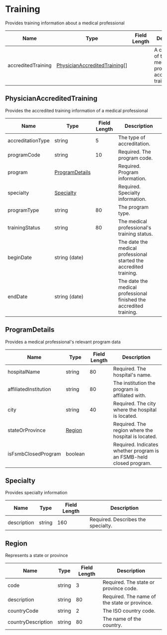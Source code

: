 # Training

Provides training information about a medical professional

| Name | Type | Field Length | Description |
| - | - | - | - |
|accreditedTraining| [PhysicianAccreditedTraining](#accreditedtraining)[] |  | A collection of the medical professional's accredited training. |

## PhysicianAccreditedTraining

Provides the accredited training information of a medical professional

| Name | Type | Field Length | Description |
| - | - | - | - |
| accreditationType | string | 5 | The type of accreditation. |
| programCode | string | 10 | Required. The program code. |
| program | [ProgramDetails](#programDetails) |  | Required. Program information. |
| specialty | [Specialty](#specialty) |  | Required. Specialty information. |
| programType | string | 80 | The program type. |
| trainingStatus | string | 80 | The medical professional's training status. |
| beginDate | string (date) |  | The date the medical professional started the accredited training. |
| endDate | string (date) |  | The date the medical professional finished the accredited training. |



## ProgramDetails

Provides a medical professional's relevant program data 

| Name | Type | Field Length | Description |
| - | - | - | - |
| hospitalName | string | 80 | Required. The hospital's name. |
| affiliatedInstitution | string | 80 | The institution the program is affiliated with. |
| city | string | 40 | Required. The city where the hospital is located. |
| stateOrProvince | [Region](#region) |  | Required. The region where the hospital is located. |
| isFsmbClosedProgram | boolean | | Required. Indicates whether program is an FSMB-held closed program. |


## Specialty

Provides specialty information

| Name | Type | Field Length | Description |
| - | - | - | - |
| description | string | 160 | Required. Describes the specialty. |

## Region

Represents a state or province

| Name | Type | Field Length | Description |
| - | - | - | - |
| code  | string | 3 |Required. The state or province code. |
| description | string | 80 | Required. The name of the state or province. |
| countryCode | string | 2 | The ISO country code. |
| countryDescription | string | 80 | The name of the country. |
